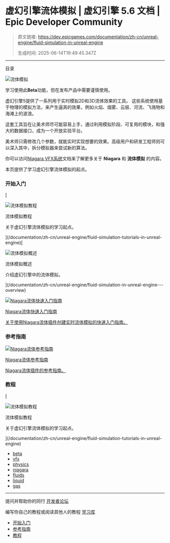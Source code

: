 # 虚幻引擎流体模拟 | 虚幻引擎 5.6 文档 | Epic Developer Community

> 原文链接: https://dev.epicgames.com/documentation/zh-cn/unreal-engine/fluid-simulation-in-unreal-engine
> 
> 生成时间: 2025-06-14T19:49:45.347Z

---

目录

![流体模拟](https://dev.epicgames.com/community/api/documentation/image/34227599-1554-4fb3-be72-88cb6ca8e49c?resizing_type=fill&width=1920&height=335)

学习使用此**Beta**功能，但在发布产品中需要谨慎使用。

虚幻引擎5提供了一系列用于实时模拟2D和3D流体效果的工具。 这些系统使用基于物理的模拟方法，来产生逼真的效果，例如火焰、烟雾、云层、河流、飞溅物和海滩上的波浪。

这套工具旨在让美术师尽可能容易上手，通过利用模拟阶段、可复用的模块，和强大的数据接口，成为一个开放实验平台。

美术师只需修改几个参数，就能实时实现想要的效果。高级用户和研发工程师则可以深入其中，拆分模拟器来尝试新的算法。

你可以访问[Niagara VFX系统](/documentation/404)文档来了解更多关于 **Niagara** 和 **流体模拟** 的内容。

本页提供了学习虚幻引擎流体模拟的起点。

### 开始入门

[

![流体模拟教程](https://d1iv7db44yhgxn.cloudfront.net/documentation/images/799ac0d0-6cea-49b2-9e23-ddeeec7f3087/fluid-simulation-topic-image.png)

流体模拟教程

关于虚幻引擎流体模拟的学习起点。





](/documentation/zh-cn/unreal-engine/fluid-simulation-tutorials-in-unreal-engine)[

![流体模拟概述](https://d1iv7db44yhgxn.cloudfront.net/documentation/images/c5e805a8-9d5a-4cdf-b714-c1df5781efea/fluid-simulation-topic-image.png)

流体模拟概述

介绍虚幻引擎中的流体模拟。





](/documentation/zh-cn/unreal-engine/fluid-simulation-in-unreal-engine---overview)

[](/documentation/zh-cn/unreal-engine/niagara-fluids-quick-start-guide-for-unreal-engine)

[![Niagara流体快速入门指南](https://d1iv7db44yhgxn.cloudfront.net/documentation/images/88316227-d3b3-4dbc-b5a0-2d1cd53ca1ea/niagara-fluids-quick-start-topic.png)](/documentation/zh-cn/unreal-engine/niagara-fluids-quick-start-guide-for-unreal-engine)

[Niagara流体快速入门指南](/documentation/zh-cn/unreal-engine/niagara-fluids-quick-start-guide-for-unreal-engine)

[关于使用Niagara流体插件创建实时流体模拟的快速入门指南。](/documentation/zh-cn/unreal-engine/niagara-fluids-quick-start-guide-for-unreal-engine)

### 参考指南

[](/documentation/zh-cn/unreal-engine/niagara-fluids-reference-in-unreal-engine)

[![Niagara流体参考指南](https://d1iv7db44yhgxn.cloudfront.net/documentation/images/02aa7918-3f9e-4076-904e-d0265fe227c4/fluids-reference-topic.png)](/documentation/zh-cn/unreal-engine/niagara-fluids-reference-in-unreal-engine)

[Niagara流体参考指南](/documentation/zh-cn/unreal-engine/niagara-fluids-reference-in-unreal-engine)

[Niagara流体插件的参考指南。](/documentation/zh-cn/unreal-engine/niagara-fluids-reference-in-unreal-engine)

### 教程

[

![流体模拟教程](https://d1iv7db44yhgxn.cloudfront.net/documentation/images/799ac0d0-6cea-49b2-9e23-ddeeec7f3087/fluid-simulation-topic-image.png)

流体模拟教程

关于虚幻引擎流体模拟的学习起点。





](/documentation/zh-cn/unreal-engine/fluid-simulation-tutorials-in-unreal-engine)

-   [beta](https://dev.epicgames.com/community/search?query=beta)
-   [vfx](https://dev.epicgames.com/community/search?query=vfx)
-   [physics](https://dev.epicgames.com/community/search?query=physics)
-   [niagara](https://dev.epicgames.com/community/search?query=niagara)
-   [fluids](https://dev.epicgames.com/community/search?query=fluids)
-   [liquid](https://dev.epicgames.com/community/search?query=liquid)
-   [gas](https://dev.epicgames.com/community/search?query=gas)

* * *

提问并帮助你的同行 [开发者论坛](https://forums.unrealengine.com/categories?tag=unreal-engine)

编写你自己的教程或阅读其他人的教程 [学习库](https://dev.epicgames.com/community/unreal-engine/learning)

-   [开始入门](/documentation/zh-cn/unreal-engine/fluid-simulation-in-unreal-engine#%E5%BC%80%E5%A7%8B%E5%85%A5%E9%97%A8)
-   [参考指南](/documentation/zh-cn/unreal-engine/fluid-simulation-in-unreal-engine#%E5%8F%82%E8%80%83%E6%8C%87%E5%8D%97)
-   [教程](/documentation/zh-cn/unreal-engine/fluid-simulation-in-unreal-engine#%E6%95%99%E7%A8%8B)